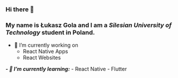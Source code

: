 ### Hi there 👋


### My name is **Łukasz Gola** and I am a _Silesian University of Technology_ student in Poland.

- 🔭 I’m currently working on
    - React Native Apps 
    - React Websites 
    
***- 🌱 I’m currently learning:*** 
    - React Native 
    - Flutter 
   
<!--
- 👯 I’m looking to collaborate on ...
- 🤔 I’m looking for help with ...
- 💬 Ask me about ...
- 📫 How to reach me: ...
- 😄 Pronouns: ...
- ⚡ Fun fact: ...
-->
